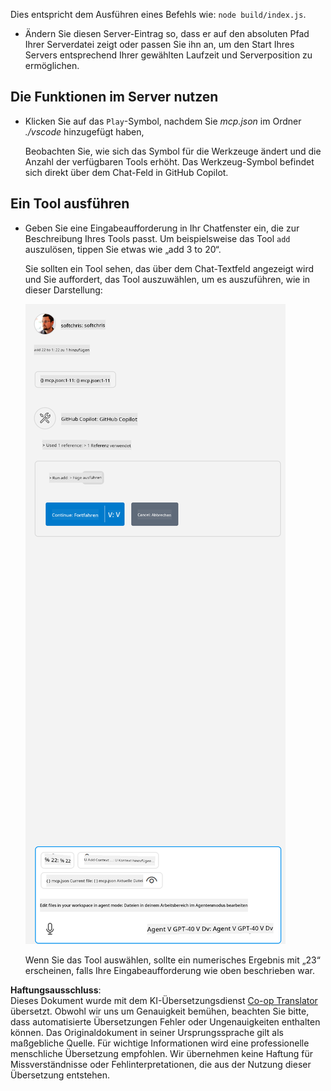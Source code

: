 <!--
CO_OP_TRANSLATOR_METADATA:
{
  "original_hash": "5ef8f5821c1a04f7b1fc4f15098ecab8",
  "translation_date": "2025-07-13T19:38:40+00:00",
  "source_file": "03-GettingStarted/04-vscode/solution/README.md",
  "language_code": "de"
}
-->
Dies entspricht dem Ausführen eines Befehls wie: `node build/index.js`.

- Ändern Sie diesen Server-Eintrag so, dass er auf den absoluten Pfad Ihrer Serverdatei zeigt oder passen Sie ihn an, um den Start Ihres Servers entsprechend Ihrer gewählten Laufzeit und Serverposition zu ermöglichen.

## Die Funktionen im Server nutzen

- Klicken Sie auf das `Play`-Symbol, nachdem Sie *mcp.json* im Ordner *./vscode* hinzugefügt haben,

    Beobachten Sie, wie sich das Symbol für die Werkzeuge ändert und die Anzahl der verfügbaren Tools erhöht. Das Werkzeug-Symbol befindet sich direkt über dem Chat-Feld in GitHub Copilot.

## Ein Tool ausführen

- Geben Sie eine Eingabeaufforderung in Ihr Chatfenster ein, die zur Beschreibung Ihres Tools passt. Um beispielsweise das Tool `add` auszulösen, tippen Sie etwas wie „add 3 to 20“.

    Sie sollten ein Tool sehen, das über dem Chat-Textfeld angezeigt wird und Sie auffordert, das Tool auszuwählen, um es auszuführen, wie in dieser Darstellung:

    ![VS Code zeigt an, dass es ein Tool ausführen möchte](../../../../../translated_images/vscode-agent.d5a0e0b897331060518fe3f13907677ef52b879db98c64d68a38338608f3751e.de.png)

    Wenn Sie das Tool auswählen, sollte ein numerisches Ergebnis mit „23“ erscheinen, falls Ihre Eingabeaufforderung wie oben beschrieben war.

**Haftungsausschluss**:  
Dieses Dokument wurde mit dem KI-Übersetzungsdienst [Co-op Translator](https://github.com/Azure/co-op-translator) übersetzt. Obwohl wir uns um Genauigkeit bemühen, beachten Sie bitte, dass automatisierte Übersetzungen Fehler oder Ungenauigkeiten enthalten können. Das Originaldokument in seiner Ursprungssprache gilt als maßgebliche Quelle. Für wichtige Informationen wird eine professionelle menschliche Übersetzung empfohlen. Wir übernehmen keine Haftung für Missverständnisse oder Fehlinterpretationen, die aus der Nutzung dieser Übersetzung entstehen.